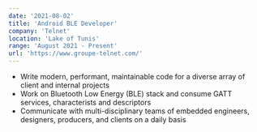 ```yaml
---
date: '2021-08-02'
title: 'Android BLE Developer'
company: 'Telnet'
location: 'Lake of Tunis'
range: 'August 2021 - Present'
url: 'https://www.groupe-telnet.com/'
---
```


- Write modern, performant, maintainable code for a diverse array of client and internal projects
- Work on Bluetooth Low Energy (BLE) stack and consume GATT services, characterists and descriptors
- Communicate with multi-disciplinary teams of embedded engineers, designers, producers, and clients on a daily basis
